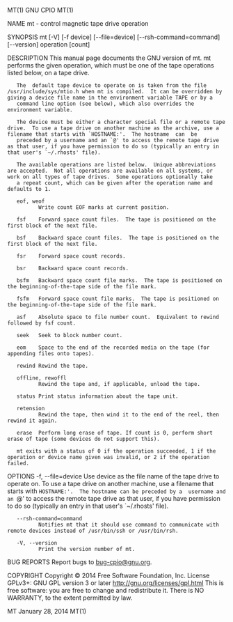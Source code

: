 MT(1)                                                                                              GNU CPIO                                                                                             MT(1)

NAME
       mt - control magnetic tape drive operation

SYNOPSIS
       mt [-V] [-f device] [--file=device] [--rsh-command=command] [--version] operation [count]

DESCRIPTION
       This manual page documents the GNU version of mt.  mt performs the given operation, which must be one of the tape operations listed below, on a tape drive.

       The  default tape device to operate on is taken from the file /usr/include/sys/mtio.h when mt is compiled.  It can be overridden by giving a device file name in the environment variable TAPE or by a
       command line option (see below), which also overrides the environment variable.

       The device must be either a character special file or a remote tape drive.  To use a tape drive on another machine as the archive, use a filename that starts with `HOSTNAME:'.  The hostname  can  be
       preceded by a username and an `@' to access the remote tape drive as that user, if you have permission to do so (typically an entry in that user's `~/.rhosts' file).

       The available operations are listed below.  Unique abbreviations are accepted.  Not all operations are available on all systems, or work on all types of tape drives.  Some operations optionally take
       a repeat count, which can be given after the operation name and defaults to 1.

       eof, weof
              Write count EOF marks at current position.

       fsf    Forward space count files.  The tape is positioned on the first block of the next file.

       bsf    Backward space count files.  The tape is positioned on the first block of the next file.

       fsr    Forward space count records.

       bsr    Backward space count records.

       bsfm   Backward space count file marks.  The tape is positioned on the beginning-of-the-tape side of the file mark.

       fsfm   Forward space count file marks.  The tape is positioned on the beginning-of-the-tape side of the file mark.

       asf    Absolute space to file number count.  Equivalent to rewind followed by fsf count.

       seek   Seek to block number count.

       eom    Space to the end of the recorded media on the tape (for appending files onto tapes).

       rewind Rewind the tape.

       offline, rewoffl
              Rewind the tape and, if applicable, unload the tape.

       status Print status information about the tape unit.

       retension
              Rewind the tape, then wind it to the end of the reel, then rewind it again.

       erase  Perform long erase of tape. If count is 0, perform short erase of tape (some devices do not support this).

       mt exits with a status of 0 if the operation succeeded, 1 if the operation or device name given was invalid, or 2 if the operation failed.

   OPTIONS
       -f, --file=device
              Use device as the file name of the tape drive to operate on.  To use a tape drive on another machine, use a filename that starts with `HOSTNAME:'.  The hostname can be preceded by a  username
              and an `@' to access the remote tape drive as that user, if you have permission to do so (typically an entry in that user's `~/.rhosts' file).

       --rsh-command=command
              Notifies mt that it should use command to communicate with remote devices instead of /usr/bin/ssh or /usr/bin/rsh.

       -V, --version
              Print the version number of mt.

BUG REPORTS
       Report bugs to <bug-cpio@gnu.org>.

COPYRIGHT
       Copyright © 2014 Free Software Foundation, Inc.
       License GPLv3+: GNU GPL version 3 or later <http://gnu.org/licenses/gpl.html>
       This is free software: you are free to change and redistribute it.  There is NO WARRANTY, to the extent permitted by law.

MT                                                                                             January 28, 2014                                                                                         MT(1)
